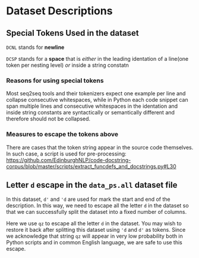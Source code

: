 # Dataset Descriptions

## Special Tokens Used in the dataset

`DCNL` stands for **newline**

`DCSP` stands for a **space** that is *either* in the leading identation of a line(one token per nesting level) *or* inside a string constatn

### Reasons for using special tokens

Most seq2seq tools and their tokenizers expect one example per line and collapse consecutive whitespaces, while in Python each code snippet can span multiple lines and consecutive whitespaces in the identation and inside string constants are syntactically or semantically different and therefore should not be collapsed.

### Measures to escape the tokens above

There are cases that the token string appear in the source code themselves. In such case, a script is used for pre-processing: https://github.com/EdinburghNLP/code-docstring-corpus/blob/master/scripts/extract_funcdefs_and_docstrings.py#L30


## Letter `d` escape in the `data_ps.all` dataset file

In this dataset, `d'` and `'d` are used for mark the start and end of the description. In this way, we need to escape all the letter `d` in the dataset so that we can successfully split the dataset into a fixed number of columns.

Here we use `qz` to escape all the letter `d` in the dataset. You may wish to restore it back after splitting this dataset using `'d` and `d'` as tokens. Since we acknowledge that string `qz` will appear in very low probability both in Python scripts and in common English language, we are safe to use this escape.
